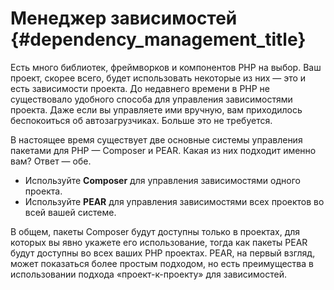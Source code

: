 # Менеджер зависимостей {#dependency_management_title}

Есть много библиотек, фреймворков и компонентов PHP на выбор. Ваш проект, скорее всего, будет использовать некоторые из них &mdash; это и есть зависимости проекта. До недавнего времени в PHP не существовало удобного способа для управления зависимостями проекта. Даже если вы управляете ими вручную, вам приходилось беспокоиться об автозагрузчиках. Больше это не требуется.

В настоящее время существует две основные системы управления пакетами для PHP &mdash; Composer и PEAR. Какая из них подходит именно вам? Ответ &mdash; обе.

 * Используйте **Composer** для управления зависимостями одного проекта.
 * Используйте **PEAR** для управления зависимостями всех проектов во всей вашей системе.

В общем, пакеты Composer будут доступны только в проектах, для которых вы явно укажете его использование, тогда как пакеты PEAR будут доступны во всех ваших PHP проектах. PEAR, на первый взгляд, может показаться более простым подходом, но есть преимущества в использовании подхода «проект-к-проекту» для зависимостей.

